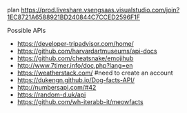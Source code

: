 plan
https://prod.liveshare.vsengsaas.visualstudio.com/join?1EC8721A6588921BD240844C7CCED2596F1F

Possible APIs
- https://developer-tripadvisor.com/home/
- https://github.com/harvardartmuseums/api-docs
- https://github.com/cheatsnake/emojihub
- http://www.7timer.info/doc.php?lang=en
- https://weatherstack.com/ #need to create an account
- https://dukengn.github.io/Dog-facts-API/
- http://numbersapi.com/#42
- https://random-d.uk/api
- https://github.com/wh-iterabb-it/meowfacts 
